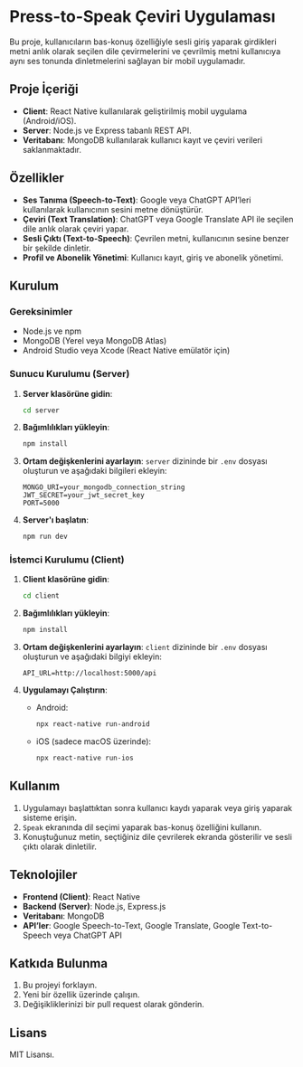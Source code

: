 # Press-to-Speak Çeviri Uygulaması

Bu proje, kullanıcıların bas-konuş özelliğiyle sesli giriş yaparak girdikleri metni anlık olarak seçilen dile çevirmelerini ve çevrilmiş metni kullanıcıya aynı ses tonunda dinletmelerini sağlayan bir mobil uygulamadır.

## Proje İçeriği

- **Client**: React Native kullanılarak geliştirilmiş mobil uygulama (Android/iOS).
- **Server**: Node.js ve Express tabanlı REST API.
- **Veritabanı**: MongoDB kullanılarak kullanıcı kayıt ve çeviri verileri saklanmaktadır.

## Özellikler

- **Ses Tanıma (Speech-to-Text)**: Google veya ChatGPT API’leri kullanılarak kullanıcının sesini metne dönüştürür.
- **Çeviri (Text Translation)**: ChatGPT veya Google Translate API ile seçilen dile anlık olarak çeviri yapar.
- **Sesli Çıktı (Text-to-Speech)**: Çevrilen metni, kullanıcının sesine benzer bir şekilde dinletir.
- **Profil ve Abonelik Yönetimi**: Kullanıcı kayıt, giriş ve abonelik yönetimi.

## Kurulum

### Gereksinimler

- Node.js ve npm
- MongoDB (Yerel veya MongoDB Atlas)
- Android Studio veya Xcode (React Native emülatör için)

### Sunucu Kurulumu (Server)

1. **Server klasörüne gidin**:
    ```bash
    cd server
    ```

2. **Bağımlılıkları yükleyin**:
    ```bash
    npm install
    ```

3. **Ortam değişkenlerini ayarlayın**:
   `server` dizininde bir `.env` dosyası oluşturun ve aşağıdaki bilgileri ekleyin:
    ```plaintext
    MONGO_URI=your_mongodb_connection_string
    JWT_SECRET=your_jwt_secret_key
    PORT=5000
    ```

4. **Server'ı başlatın**:
    ```bash
    npm run dev
    ```

### İstemci Kurulumu (Client)

1. **Client klasörüne gidin**:
    ```bash
    cd client
    ```

2. **Bağımlılıkları yükleyin**:
    ```bash
    npm install
    ```

3. **Ortam değişkenlerini ayarlayın**:
   `client` dizininde bir `.env` dosyası oluşturun ve aşağıdaki bilgiyi ekleyin:
    ```plaintext
    API_URL=http://localhost:5000/api
    ```

4. **Uygulamayı Çalıştırın**:

    - Android:
        ```bash
        npx react-native run-android
        ```

    - iOS (sadece macOS üzerinde):
        ```bash
        npx react-native run-ios
        ```

## Kullanım

1. Uygulamayı başlattıktan sonra kullanıcı kaydı yaparak veya giriş yaparak sisteme erişin.
2. `Speak` ekranında dil seçimi yaparak bas-konuş özelliğini kullanın.
3. Konuştuğunuz metin, seçtiğiniz dile çevrilerek ekranda gösterilir ve sesli çıktı olarak dinletilir.

## Teknolojiler

- **Frontend (Client)**: React Native
- **Backend (Server)**: Node.js, Express.js
- **Veritabanı**: MongoDB
- **API’ler**: Google Speech-to-Text, Google Translate, Google Text-to-Speech veya ChatGPT API

## Katkıda Bulunma

1. Bu projeyi forklayın.
2. Yeni bir özellik üzerinde çalışın.
3. Değişikliklerinizi bir pull request olarak gönderin.

## Lisans

MIT Lisansı.
